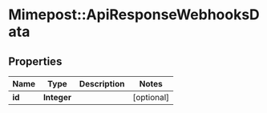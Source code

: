 # Mimepost::ApiResponseWebhooksData

## Properties
Name | Type | Description | Notes
------------ | ------------- | ------------- | -------------
**id** | **Integer** |  | [optional] 


